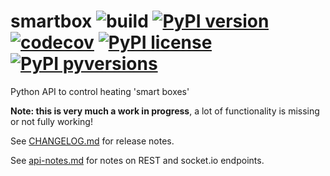 # smartbox ![build](https://github.com/graham33/smartbox/workflows/Python%20package/badge.svg) [![PyPI version](https://badge.fury.io/py/smartbox.svg)](https://badge.fury.io/py/smartbox) [![codecov](https://codecov.io/gh/graham33/smartbox/branch/main/graph/badge.svg?token=BMCS2E9OC7)](https://codecov.io/gh/graham33/smartbox) [![PyPI license](https://img.shields.io/pypi/l/smartbox.svg)](https://pypi.python.org/pypi/smartbox/) [![PyPI pyversions](https://img.shields.io/pypi/pyversions/smartbox.svg)](https://pypi.python.org/pypi/smartbox/)

Python API to control heating 'smart boxes'

**Note: this is very much a work in progress**, a lot of functionality is
missing or not fully working!

See [CHANGELOG.md](./CHANGELOG.md) for release notes.

See [api-notes.md](./api-notes.md) for notes on REST and socket.io endpoints.
